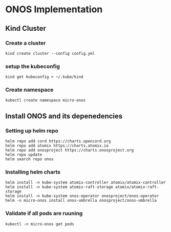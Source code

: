 # ONOS Implementation
## Kind Cluster 
### Create a cluster 
```
kind create cluster --config config.yml
```
### setup the kubeconfig
```
kind get kubeconfig > ~/.kube/kind
```

### Create namespace 
```
kubectl create namespace micro-onos
```

## Install ONOS and its depenedencies 

### Setting up helm repo 
```
helm repo add cord https://charts.opencord.org
helm repo add atomix https://charts.atomix.io
helm repo add onosproject https://charts.onosproject.org
helm repo update
helm search repo onos
```
### Installing helm charts 
```
helm install -n kube-system atomix-controller atomix/atomix-controller
helm install -n kube-system atomix-raft-storage atomix/atomix-raft-storage
helm install -n kube-system onos-operator onosproject/onos-operator
helm -n micro-onos install onos-umbrella onosproject/onos-umbrella
```
### Validate if all pods are ruuning 
```
kubectl -n micro-onos get pods
```
